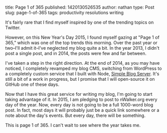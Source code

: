 title: Page 1 of 365
published: 1420130526535
author: nathan
type: Post
slug: page-1-of-365
tags: productivity
resolutions
writing



It's fairly rare that I find myself inspired by one of the trending topics on Twitter.

However, on this New Year's Day 2015, I found myself gazing at "Page 1 of 365," which was one of the top trends this morning.  Over the past year or two&ndash;I'll admit it&ndash;I've neglected my blog quite a bit.  In the year 2013, I didn't post a single post, and in 2014, the posts were few and far between.  

I've taken a step in the right direction.  At the end of 2014, as you may have noticed, I completely revamped my blog CMS, switching from WordPress to a completely custom service that I built with Node, [Simple Blog Server](http://nwalker.org/simple-blog-server).  It's still a bit of a work in progress, but I promise that I will open-source it on GitHub one of these days.

Now that I have this great service for writing my blog, I'm going to start taking advantage of it.  In 2015, I am pledging to post to nWalker.org every day of the year.  Now, every day is not going to be a full 1000-word blog post.  In fact, most days it will probably just be a quick link somewhere or a note about the day's events.  But every day, there will be something.

This is page 1 of 365.  I can't wait to see where the year takes me.